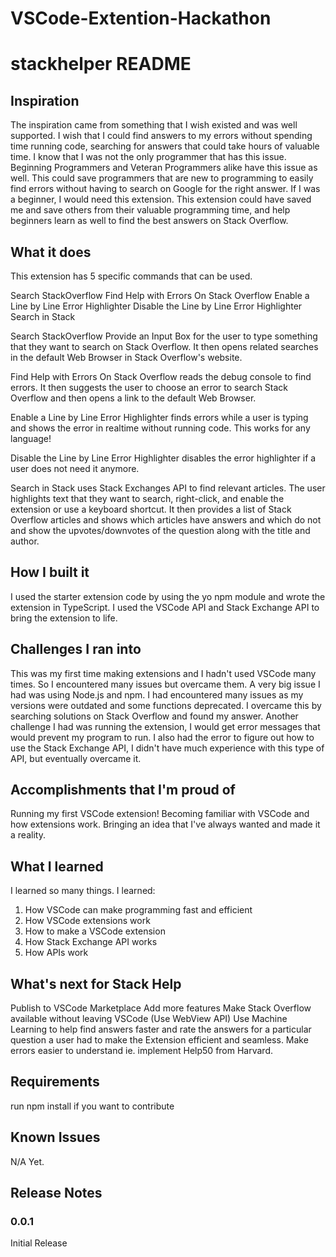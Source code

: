 # VSCode-Extention-Hackathon
# stackhelper README

## Inspiration
The inspiration came from something that I wish existed and was well supported. I wish that I could find answers to my errors without spending time running code, searching for answers that could take hours of valuable time. I know that I was not the only programmer that has this issue. Beginning Programmers and Veteran Programmers alike have this issue as well. This could save programmers that are new to programming to easily find errors without having to search on Google for the right answer. If I was a beginner, I would need this extension. This extension could have saved me and save others from their valuable programming time, and help beginners learn as well to find the best answers on Stack Overflow.
## What it does

This extension has 5 specific commands that can be used. 

Search StackOverflow
Find Help with Errors On Stack Overflow
Enable a Line by Line Error Highlighter
Disable the Line by Line Error Highlighter
Search in Stack

Search StackOverflow Provide an Input Box for the user to type something that they want to search on Stack Overflow. It then opens related searches in the default Web Browser in Stack Overflow's website.

Find Help with Errors On Stack Overflow reads the debug console to find errors. It then suggests the user to choose an error to search Stack Overflow and then opens a link to the default Web Browser.

Enable a Line by Line Error Highlighter finds errors while a user is typing and shows the error in realtime without running code. This works for any language!

Disable the Line by Line Error Highlighter disables the error highlighter if a user does not need it anymore.

Search in Stack uses Stack Exchanges API to find relevant articles. The user highlights text that they want to search, right-click, and enable the extension or use a keyboard shortcut. It then provides a list of Stack Overflow articles and shows which articles have answers and which do not and show the upvotes/downvotes of the question along with the title and author.

## How I built it

I used the starter extension code by using the yo npm module and wrote the extension in TypeScript. I used the VSCode API and Stack Exchange API to bring the extension to life. 

## Challenges I ran into
This was my first time making extensions and I hadn't used VSCode many times. So I encountered many issues but overcame them. A very big issue I had was using Node.js and npm. I had encountered many issues as my versions were outdated and some functions deprecated. I overcame this by searching solutions on Stack Overflow and found my answer. Another challenge I had was running the extension, I would get error messages that would prevent my program to run. I also had the error to figure out how to use the Stack Exchange API, I didn't have much experience with this type of API, but eventually overcame it.  

## Accomplishments that I'm proud of

Running my first VSCode extension!
Becoming familiar with VSCode and how extensions work.
Bringing an idea that I've always wanted and made it a reality.



## What I learned
I learned so many things. I learned:
1. How VSCode can make programming fast and efficient
2. How VSCode extensions work
3. How to make a VSCode extension
4. How Stack Exchange API works
5. How APIs work

## What's next for Stack Help

Publish to VSCode Marketplace
Add more features
Make Stack Overflow available without leaving VSCode (Use WebView API)
Use Machine Learning to help find answers faster and rate the answers for a particular question a user had to make the Extension efficient and seamless.
Make errors easier to understand ie. implement Help50 from Harvard.

## Requirements

run npm install 
if you want to contribute


## Known Issues

N/A Yet.

## Release Notes


### 0.0.1
Initial Release


